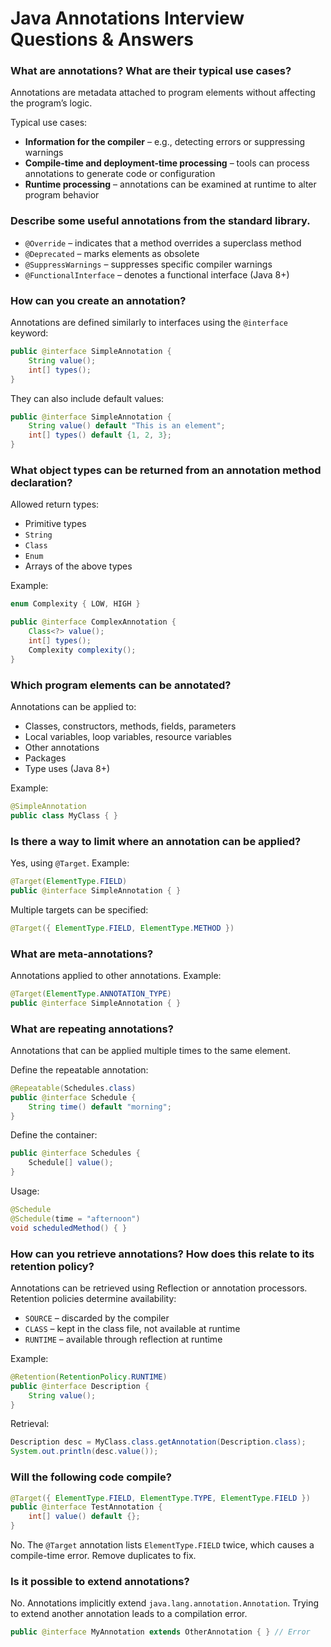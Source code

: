 # Java Annotations Interview Questions & Answers

### What are annotations? What are their typical use cases?

Annotations are metadata attached to program elements without affecting the program’s logic.

Typical use cases:

- **Information for the compiler** – e.g., detecting errors or suppressing warnings
- **Compile-time and deployment-time processing** – tools can process annotations to generate code or configuration
- **Runtime processing** – annotations can be examined at runtime to alter program behavior

### Describe some useful annotations from the standard library.

- `@Override` – indicates that a method overrides a superclass method
- `@Deprecated` – marks elements as obsolete
- `@SuppressWarnings` – suppresses specific compiler warnings
- `@FunctionalInterface` – denotes a functional interface (Java 8+)

### How can you create an annotation?

Annotations are defined similarly to interfaces using the `@interface` keyword:

```java
public @interface SimpleAnnotation {
    String value();
    int[] types();
}
```

They can also include default values:

```java
public @interface SimpleAnnotation {
    String value() default "This is an element";
    int[] types() default {1, 2, 3};
}
```

### What object types can be returned from an annotation method declaration?

Allowed return types:

- Primitive types
- `String`
- `Class`
- `Enum`
- Arrays of the above types

Example:

```java
enum Complexity { LOW, HIGH }

public @interface ComplexAnnotation {
    Class<?> value();
    int[] types();
    Complexity complexity();
}
```

### Which program elements can be annotated?

Annotations can be applied to:

- Classes, constructors, methods, fields, parameters
- Local variables, loop variables, resource variables
- Other annotations
- Packages
- Type uses (Java 8+)

Example:

```java
@SimpleAnnotation
public class MyClass { }
```

### Is there a way to limit where an annotation can be applied?

Yes, using `@Target`. Example:

```java
@Target(ElementType.FIELD)
public @interface SimpleAnnotation { }
```

Multiple targets can be specified:

```java
@Target({ ElementType.FIELD, ElementType.METHOD })
```

### What are meta-annotations?

Annotations applied to other annotations. Example:

```java
@Target(ElementType.ANNOTATION_TYPE)
public @interface SimpleAnnotation { }
```

### What are repeating annotations?

Annotations that can be applied multiple times to the same element.

Define the repeatable annotation:

```java
@Repeatable(Schedules.class)
public @interface Schedule {
    String time() default "morning";
}
```

Define the container:

```java
public @interface Schedules {
    Schedule[] value();
}
```

Usage:

```java
@Schedule
@Schedule(time = "afternoon")
void scheduledMethod() { }
```

### How can you retrieve annotations? How does this relate to its retention policy?

Annotations can be retrieved using Reflection or annotation processors. Retention policies determine availability:

- `SOURCE` – discarded by the compiler
- `CLASS` – kept in the class file, not available at runtime
- `RUNTIME` – available through reflection at runtime

Example:

```java
@Retention(RetentionPolicy.RUNTIME)
public @interface Description {
    String value();
}
```

Retrieval:

```java
Description desc = MyClass.class.getAnnotation(Description.class);
System.out.println(desc.value());
```

### Will the following code compile?

```java
@Target({ ElementType.FIELD, ElementType.TYPE, ElementType.FIELD })
public @interface TestAnnotation {
    int[] value() default {};
}
```

No. The `@Target` annotation lists `ElementType.FIELD` twice, which causes a compile-time error. Remove duplicates to fix.

### Is it possible to extend annotations?

No. Annotations implicitly extend `java.lang.annotation.Annotation`. Trying to extend another annotation leads to a compilation error.

```java
public @interface MyAnnotation extends OtherAnnotation { } // Error
```
